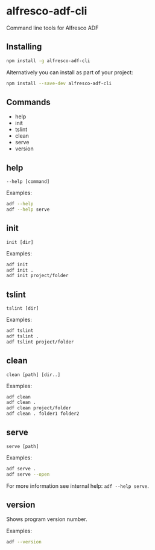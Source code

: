 # alfresco-adf-cli

Command line tools for Alfresco ADF

## Installing

```sh
npm install -g alfresco-adf-cli
```

Alternatively you can install as part of your project:

```sh
npm install --save-dev alfresco-adf-cli
```

## Commands

- help
- init
- tslint
- clean
- serve
- version

## help

`--help [command]`

Examples:
```sh
adf --help
adf --help serve
```

## init

`init [dir]`

Examples:
```sh
adf init
adf init .
adf init project/folder
```

## tslint

`tslint [dir]`

Examples:
```sh
adf tslint
adf tslint .
adf tslint project/folder
```

## clean

`clean [path] [dir..]`

Examples:
```sh
adf clean
adf clean .
adf clean project/folder
adf clean . folder1 folder2
```

## serve

`serve [path]`

Examples:
```sh
adf serve .
adf serve --open
```

For more information see internal help: `adf --help serve`.

## version

Shows program version number.

Examples:
```sh
adf --version
```